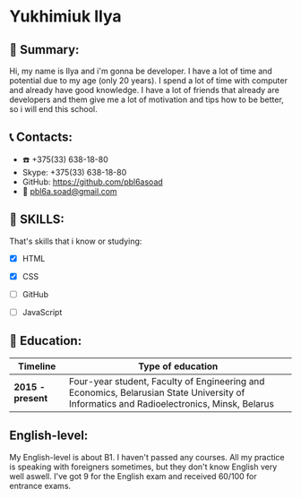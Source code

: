# Yukhimiuk Ilya
## :boy: Summary:
Hi, my name is Ilya and i'm gonna be developer. I have a lot of time and potential due to my age (only 20 years). I spend a lot of time with computer and already have good knowledge. I have a lot of friends that already are developers and them give me a lot of motivation and tips how to be better, so i will end this school.

## :telephone_receiver: Contacts: 

* :phone: +375(33) 638-18-80
* Skype: +375(33) 638-18-80
* GitHub: https://github.com/pbl6asoad
* :email: pbl6a.soad@gmail.com


## :muscle: SKILLS: 

That's skills that i know or studying: 

- [x] HTML
- [x] CSS
- [ ] GitHub
- [ ] JavaScript 



## :school: Education:
|Timeline  | Type of education |
|--|--|
| __2015  -  present__  | Four-year student, Faculty of Engineering and Economics, Belarusian State University of Informatics and Radioelectronics, Minsk, Belarus |

 

## English-level: 

My English-level is about B1. I haven't passed any courses. All my practice is speaking with foreigners sometimes, but they don't know English very well aswell. I've got 9 for the English exam and received 60/100 for entrance exams.

